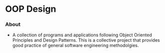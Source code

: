 # OOP Design

### About

- A collection of programs and applications following Object Oriented Principles and Design Patterns. This is a collective project that provides good practice of general software engineering methodolgies.

